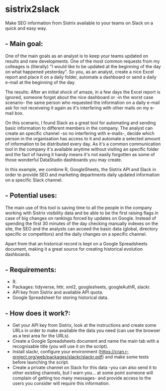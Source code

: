 # sistrix2slack
Make SEO information from Sistrix available to your teams on Slack on a quick and easy way.

## - Main goal:
One of the main goals as an analyst is to keep your teams updated on results and new developments. One of the most common requests from my colleages is (literally) "I would like to be updated at the beginning of the day on what happened yesterday". So you, as an analyst, create a nice Excel report and place it on a daily folder, automate a dashboard or send a daily e-mail at the beginning of the day. 

The results: After an initial shock of amaze, in a few days the Excel report is ignored, someone forget about the nice dashboard or -in the worst case scenario- the same person who requested the information on a daily e-mail ask for not receiveing it again as it's interfering with other mails on my e-mail box.

On this scenario, I found Slack as a great tool for automating and sending basic information to different members in the company. The analyst can create an specific channel -so no interfering with e-mails-, decide which person in the organisation has access to it and automate a selected amount of information to be distributed every day. As it's a common communication tool in the company it's available anytime without visiting an specific folder and the fact of having it handy means it's not easily forgotten as some of those wonderful DataStudio dashboards you may create.

In this example, we combine R, GoogleSheets, the Sistrix API and Slack in order to provide SEO and marketing departments daily updated information on a specific Slack channel.   

## - Potential uses:

The main use of this tool is saving time to all the people in the company working with Sistrix visibility data and be able to be the first raising flags in case of big changes on rankings forced by updates on Google. Instead of spending the first 30 minutes of the day checking manually indexes on the site, the SEO and the analysts can acceed the basic data (global, directory specific or competitors) and the daily changes on a specific channel.

Apart from that an historical record is kept on a Google Spreadsheets document, making it a great source for creating historical evolution dashboards. 

## - Requirements:
- R.
- Packages: tidyverse, httr, xml2, googlesheets, googleAuthR, slackr.
- API key from Sistrix and available API quota.
- Google Spreadsheet for storing historical data.

## - How does it work?:
- Get your API key from Sistrix, look at the instructions and create some URLs in order to make available the data you need (can use the browser as a test area for the URLs).
- Create a Google Spreadsheets document and name the main tab with a recognisable title (you will use it on the script).
- Install slackr, configure your environment (https://cran.r-project.org/web/packages/slackr/slackr.pdf) and make some tests before launching the script.
- Create a private channel on Slack for this data -you can also send it to other existing channels, but I warn you... at some point someone will complain of getting too many messages- and provide access to the users you consider will require this information.
